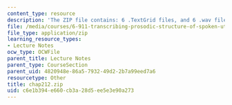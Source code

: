 ```yaml
---
content_type: resource
description: 'The ZIP file contains: 6 .TextGrid files, and 6 .wav files.'
file: /media/courses/6-911-transcribing-prosodic-structure-of-spoken-utterances-with-tobi-january-iap-2006/c6e1b394e660cb3a28d5ee5e3e90a273_chap212.zip
file_type: application/zip
learning_resource_types:
- Lecture Notes
ocw_type: OCWFile
parent_title: Lecture Notes
parent_type: CourseSection
parent_uid: 4820948e-86a5-7932-49d2-2b7a99eed7a6
resourcetype: Other
title: chap212.zip
uid: c6e1b394-e660-cb3a-28d5-ee5e3e90a273
---
```

